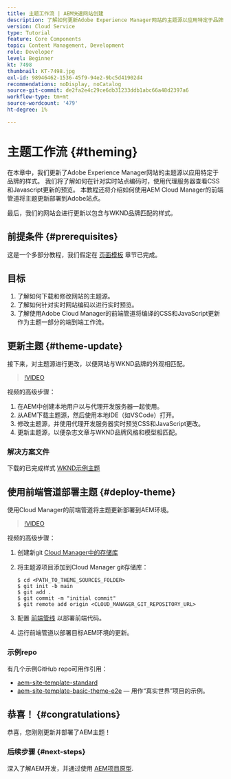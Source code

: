 ```yaml
---
title: 主题工作流 | AEM快速网站创建
description: 了解如何更新Adobe Experience Manager网站的主题源以应用特定于品牌的样式。 了解如何使用代理服务器查看CSS和Javascript更新的实时预览。 本教程还将介绍如何使用AEM Cloud Manager的前端管道将主题更新部署到Adobe站点。
version: Cloud Service
type: Tutorial
feature: Core Components
topic: Content Management, Development
role: Developer
level: Beginner
kt: 7498
thumbnail: KT-7498.jpg
exl-id: 98946462-1536-45f9-94e2-9bc5d41902d4
recommendations: noDisplay, noCatalog
source-git-commit: de2fa2e4c29ce6db31233ddb1abc66a48d2397a6
workflow-type: tm+mt
source-wordcount: '479'
ht-degree: 1%

---
```


# 主题工作流 {#theming}

在本章中，我们更新了Adobe Experience Manager网站的主题源以应用特定于品牌的样式。 我们将了解如何在针对实时站点编码时，使用代理服务器查看CSS和Javascript更新的预览。 本教程还将介绍如何使用AEM Cloud Manager的前端管道将主题更新部署到Adobe站点。

最后，我们的网站会进行更新以包含与WKND品牌匹配的样式。

## 前提条件 {#prerequisites}

这是一个多部分教程，我们假定在 [页面模板](./page-templates.md) 章节已完成。

## 目标

1. 了解如何下载和修改网站的主题源。
1. 了解如何针对实时网站编码以进行实时预览。
1. 了解使用Adobe Cloud Manager的前端管道将编译的CSS和JavaScript更新作为主题一部分的端到端工作流。

## 更新主题 {#theme-update}

接下来，对主题源进行更改，以便网站与WKND品牌的外观相匹配。

>[!VIDEO](https://video.tv.adobe.com/v/332918/?quality=12&learn=on)

视频的高级步骤：

1. 在AEM中创建本地用户以与代理开发服务器一起使用。
1. 从AEM下载主题源，然后使用本地IDE（如VSCode）打开。
1. 修改主题源，并使用代理开发服务器实时预览CSS和JavaScript更改。
1. 更新主题源，以便杂志文章与WKND品牌风格和模型相匹配。

### 解决方案文件

下载的已完成样式 [WKND示例主题](assets/theming/WKND-THEME-src-1.1.zip)

## 使用前端管道部署主题 {#deploy-theme}

使用Cloud Manager的前端管道将主题更新部署到AEM环境。

>[!VIDEO](https://video.tv.adobe.com/v/338722/?quality=12&learn=on)

视频的高级步骤：

1. 创建新git [Cloud Manager中的存储库](https://experienceleague.adobe.com/docs/experience-manager-cloud-manager/using/managing-code/cloud-manager-repositories.html)
1. 将主题源项目添加到Cloud Manager git存储库：

   ```shell
   $ cd <PATH_TO_THEME_SOURCES_FOLDER>
   $ git init -b main
   $ git add .
   $ git commit -m "initial commit"
   $ git remote add origin <CLOUD_MANAGER_GIT_REPOSITORY_URL>
   ```

1. 配置 [前端管线](https://experienceleague.adobe.com/docs/experience-manager-cloud-service/implementing/using-cloud-manager/cicd-pipelines/introduction-ci-cd-pipelines.html) 以部署前端代码。
1. 运行前端管道以部署目标AEM环境的更新。

### 示例repo

有几个示例GitHub repo可用作引用：

* [aem-site-template-standard](https://github.com/adobe/aem-site-template-standard)
* [aem-site-template-basic-theme-e2e](https://github.com/adobe/aem-site-template-basic-theme-e2e)  — 用作“真实世界”项目的示例。

## 恭喜！ {#congratulations}

恭喜，您刚刚更新并部署了AEM主题！

### 后续步骤 {#next-steps}

深入了解AEM开发，并通过使用 [AEM项目原型](../project-archetype/overview.md).

